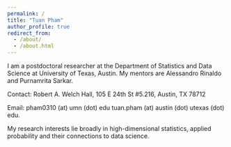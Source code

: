 ```yaml
---
permalink: /
title: "Tuan Pham"
author_profile: true
redirect_from: 
  - /about/
  - /about.html
---
```




I am a postdoctoral researcher at the Department of Statistics and Data Science at University of Texas, Austin. My mentors are Alessandro Rinaldo and Purnamrita Sarkar.

Contact:  Robert A. Welch Hall, 105 E 24th St #5.216, Austin, TX 78712

Email: pham0310 (at) umn (dot) edu
       tuan.pham (at) austin (dot) utexas (dot) edu.

My research interests lie broadly in high-dimensional statistics, applied probability and their connections to data science.
